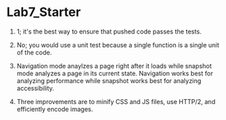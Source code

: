 # Lab7_Starter

1. 1; it's the best way to ensure that pushed code passes the tests.

2. No; you would use a unit test because a single function is a single unit of the code.

3. Navigation mode anaylzes a page right after it loads while snapshot mode analyzes a page in its current state. Navigation works best for analyzing performance while snapshot works best for analyzing accessibility.

4. Three improvements are to minify CSS and JS files, use HTTP/2, and efficiently encode images.
